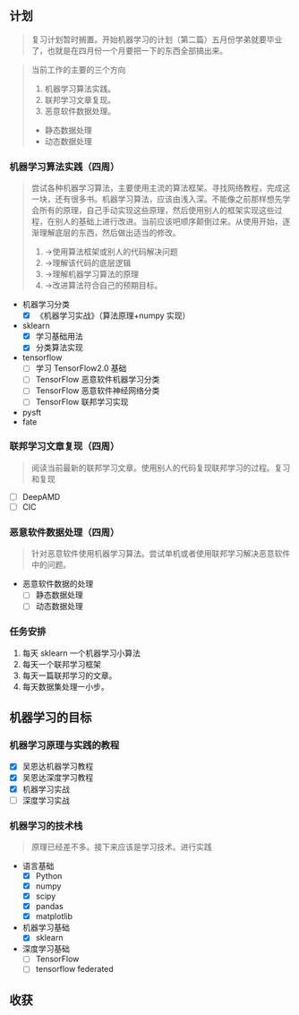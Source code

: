 ## 计划

> 复习计划暂时搁置。开始机器学习的计划（第二篇）五月份学弟就要毕业了，也就是在四月份一个月要把一下的东西全部搞出来。

> 当前工作的主要的三个方向
>
> 1. 机器学习算法实践。
> 2. 联邦学习文章复现。
> 3. 恶意软件数据处理。
>
> - 静态数据处理
> - 动态数据处理

### 机器学习算法实践（四周）

> 尝试各种机器学习算法，主要使用主流的算法框架。寻找网络教程，完成这一块，还有很多书。机器学习算法，应该由浅入深。不能像之前那样想先学会所有的原理，自己手动实现这些原理，然后使用别人的框架实现这些过程，在别人的基础上进行改进。当前应该吧顺序颠倒过来。从使用开始，逐渐理解底层的东西，然后做出适当的修改。
>
> 1. ->使用算法框架或别人的代码解决问题
> 2. ->理解该代码的底层逻辑
> 3. ->理解机器学习算法的原理
> 4. ->改进算法符合自己的预期目标。

- 机器学习分类
  - [x] 《机器学习实战》（算法原理+numpy 实现）
- sklearn
  - [x] 学习基础用法
  - [x] 分类算法实现
- tensorflow
  - [ ] 学习 TensorFlow2.0 基础
  - [ ] TensorFlow 恶意软件机器学习分类
  - [ ] TensorFlow 恶意软件神经网络分类
  - [ ] TensorFlow 联邦学习实现
- pysft
- fate

### 联邦学习文章复现（四周）

> 阅读当前最新的联邦学习文章。使用别人的代码复现联邦学习的过程。复习和复现

- [ ] DeepAMD
- [ ] CIC

### 恶意软件数据处理（四周）

> 针对恶意软件使用机器学习算法。尝试单机或者使用联邦学习解决恶意软件中的问题。

- 恶意软件数据的处理
  - [ ] 静态数据处理
  - [ ] 动态数据处理

### 任务安排

1. 每天 sklearn 一个机器学习小算法
2. 每天一个联邦学习框架
3. 每天一篇联邦学习的文章。
4. 每天数据集处理一小步。


## 机器学习的目标


### 机器学习原理与实践的教程

- [x] 吴恩达机器学习教程
- [x] 吴恩达深度学习教程
- [x] 机器学习实战
- [ ] 深度学习实战

### 机器学习的技术栈

> 原理已经差不多。接下来应该是学习技术。进行实践

- 语言基础
  - [x] Python
  - [x] numpy
  - [x] scipy
  - [x] pandas
  - [x] matplotlib
- 机器学习基础
  - [x] sklearn
- 深度学习基础
  - [ ] TensorFlow
  - [ ] tensorflow federated

## 收获
